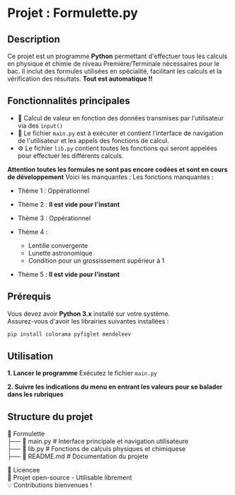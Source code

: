 # Projet : Formulette.py

## Description

Ce projet est un programme **Python** permettant d'effectuer tous les calculs en physique et chimie de niveau Première/Terminale nécessaires pour le bac. Il inclut des formules utilisées en spécialité, facilitant les calculs et la vérification des résultats. **Tout est automatique !!**

## Fonctionnalités principales

- 📌 Calcul de valeur en fonction des données transmises par l'utilisateur via des `input()`
- 📂 Le fichier `main.py` est à exécuter et contient l'interface de navigation de l'utilisateur et les appels des fonctions de calcul.
- ⚙️ Le fichier `lib.py` contient toutes les fonctions qui seront appelées pour effectuer les différents calculs.

**Attention toutes les formules ne sont pas encore codées et sont en cours de développement**
Voici les manquantes : 
Les fonctions manquantes : 
- Thème 1 : Oppérationnel 
- Thème 2 :
**Il est vide pour l'instant**
- Thème 3 : Oppérationnel 
- Thème 4 : 
    - Lentille convergente
    - Lunette astronomique
    - Condition pour un grossissement supérieur à 1

- Thème 5 :
**Il est vide pour l'instant**
  
## Prérequis

Vous devez avoir **Python 3.x** installé sur votre système.  
Assurez-vous d'avoir les librairies suivantes installées :

```bash
pip install colorama pyfiglet mendeleev

```

## Utilisation
**1. Lancer le programme**
Exécutez le fichier `main.py`

**2. Suivre les indications du menu en entrant les valeurs pour se balader dans les rubriques**

## Structure du projet
📂 Formulette<br>
 ├── 📄 main.py      # Interface principale et navigation utilisateure<br>
 ├── 📄 lib.py       # Fonctions de calculs physiques et chimiquese<br>
 ├── 📄 README.md    # Documentation du projete<br>

📜 Licencee<br>
📌 Projet open-source - Utilisable librement<br>
💡 Contributions bienvenues !<br>


